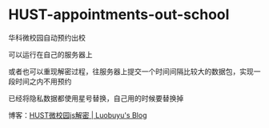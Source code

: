 # HUST-appointments-out-school
华科微校园自动预约出校

可以运行在自己的服务器上

或者也可以重现解密过程，往服务器上提交一个时间间隔比较大的数据包，实现一段时间之内不用预约

已经将隐私数据都使用星号替换，自己用的时候要替换掉

博客：[HUST微校园js解密 | Luobuyu's Blog](https://www.luobuyu.ml/2021/HUST-microcampus-js-decryption/)

